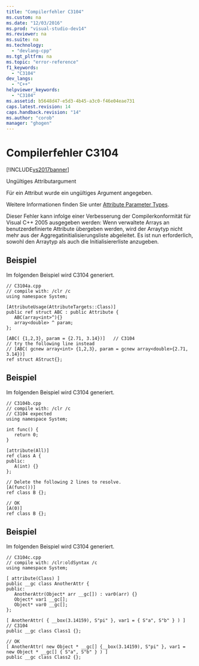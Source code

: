 ```yaml
---
title: "Compilerfehler C3104"
ms.custom: na
ms.date: "12/03/2016"
ms.prod: "visual-studio-dev14"
ms.reviewer: na
ms.suite: na
ms.technology: 
  - "devlang-cpp"
ms.tgt_pltfrm: na
ms.topic: "error-reference"
f1_keywords: 
  - "C3104"
dev_langs: 
  - "C++"
helpviewer_keywords: 
  - "C3104"
ms.assetid: b5648d47-e5d3-4b45-a3c0-f46e04eae731
caps.latest.revision: 14
caps.handback.revision: "14"
ms.author: "corob"
manager: "ghogen"
---
```

# Compilerfehler C3104
[!INCLUDE[vs2017banner](../../assembler/inline/includes/vs2017banner.md)]

Ungültiges Attributargument  
  
 Für ein Attribut wurde ein ungültiges Argument angegeben.  
  
 Weitere Informationen finden Sie unter [Attribute Parameter Types](../../windows/attribute-parameter-types-cpp-component-extensions.md).  
  
 Dieser Fehler kann infolge einer Verbesserung der Compilerkonformität für Visual C\+\+ 2005 ausgegeben werden: Wenn verwaltete Arrays an benutzerdefinierte Attribute übergeben werden, wird der Arraytyp nicht mehr aus der Aggregatinitialisierungsliste abgeleitet.  Es ist nun erforderlich, sowohl den Arraytyp als auch die Initialisiererliste anzugeben.  
  
## Beispiel  
 Im folgenden Beispiel wird C3104 generiert.  
  
```  
// C3104a.cpp  
// compile with: /clr /c  
using namespace System;  
  
[AttributeUsage(AttributeTargets::Class)]  
public ref struct ABC : public Attribute {  
   ABC(array<int>^){}  
   array<double> ^ param;  
};  
  
[ABC( {1,2,3}, param = {2.71, 3.14})]   // C3104  
// try the following line instead  
// [ABC( gcnew array<int> {1,2,3}, param = gcnew array<double>{2.71, 3.14})]   
ref struct AStruct{};  
```  
  
## Beispiel  
 Im folgenden Beispiel wird C3104 generiert.  
  
```  
// C3104b.cpp  
// compile with: /clr /c  
// C3104 expected  
using namespace System;  
  
int func() {  
   return 0;   
}  
  
[attribute(All)]  
ref class A {  
public:   
   A(int) {}  
};  
  
// Delete the following 2 lines to resolve.  
[A(func())]  
ref class B {};  
  
// OK  
[A(0)]  
ref class B {};  
```  
  
## Beispiel  
 Im folgenden Beispiel wird C3104 generiert.  
  
```  
// C3104c.cpp  
// compile with: /clr:oldSyntax /c  
using namespace System;  
  
[ attribute(Class) ]  
public __gc class AnotherAttr {  
public:  
   AnotherAttr(Object* arr __gc[]) : var0(arr) {}  
   Object* var1 __gc[];  
   Object* var0 __gc[];  
};  
  
[ AnotherAttr( { __box(3.14159), S"pi" }, var1 = { S"a", S"b" } ) ]   // C3104  
public __gc class Class1 {};  
  
// OK  
[ AnotherAttr( new Object * __gc[] {__box(3.14159), S"pi" }, var1 = new Object * __gc[] { S"a", S"b" } ) ]  
public __gc class Class2 {};  
```